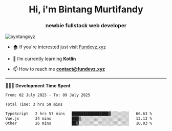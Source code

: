 <h1 align="center">Hi, i'm Bintang Murtifandy</h1>
<h3 align="center">newbie fullstack web developer</h3>

<p align="left"> <img src="https://komarev.com/ghpvc/?username=byntangxyz&label=Profile%20views&color=0e75b6&style=flat" alt="byntangxyz" /> </p>

- 🏠 If you're interested just visit [Fundevz.xyz](https://fundevz.xyz)

- 🌱 I’m currently learning **Kotlin**

- 📫 How to reach me **[contact@fundevz.xyz](mailto:contact@fundevz.xyz)**

<hr />

👩🏿‍💻 **Development Time Spent**

<p><!--START_SECTION:waka-->

```txt
From: 02 July 2025 - To: 09 July 2025

Total Time: 3 hrs 59 mins

TypeScript   2 hrs 57 mins   ████████████████▓░░░░░░░░   66.63 %
Vue.js       34 mins         ███▒░░░░░░░░░░░░░░░░░░░░░   13.13 %
Other        26 mins         ██▓░░░░░░░░░░░░░░░░░░░░░░   10.03 %
```

<!--END_SECTION:waka--></p>

